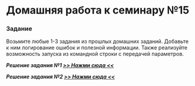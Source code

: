 # Домашняя работа к семинару №15

### Задание
Возьмите любые 1-3 задания из прошлых домашних заданий. Добавьте к ним логирование ошибок и полезной информации. 
Также реализуйте возможность запуска из командной строки с передачей параметров.

***Решение задания №1 [>> Нажми сюда <<](task_1.py)***

***Решение задания №2 [>> Нажми сюда <<](task_2.py)***

